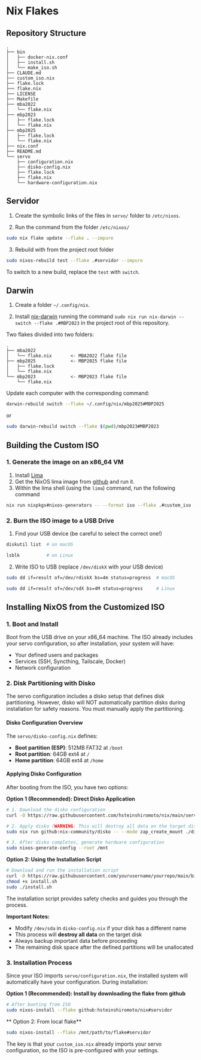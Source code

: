# Nix Flakes

## Repository Structure

```
.
├── bin
│   ├── docker-nix.conf
│   ├── install.sh
│   └── make_iso.sh
├── CLAUDE.md
├── custom_iso.nix
├── flake.lock
├── flake.nix
├── LICENSE
├── Makefile
├── mba2022
│   └── flake.nix
├── mbp2023
│   ├── flake.lock
│   └── flake.nix
├── mbp2025
│   ├── flake.lock
│   └── flake.nix
├── nix.conf
├── README.md
└── servo
    ├── configuration.nix
    ├── disko-config.nix
    ├── flake.lock
    ├── flake.nix
    └── hardware-configuration.nix

```

## Servidor

1. Create the symbolic links of the files in `servo/` folder to `/etc/nixos`.

2. Run the command from the folder `/etc/nixos/`
```bash
sudo nix flake update --flake . --impure
```

3. Rebuild with from the project root folder
```bash
sudo nixos-rebuild test --flake .#servidor --impure
```

To switch to a new build, replace the `test` with `switch`.

## Darwin

1. Create a folder `~/.config/nix`.

1. Install [nix-darwin](https://github.com/nix-darwin/nix-darwin) running the command `sudo nix run nix-darwin -- switch --flake .#MBP2023` in the project root of this repository.

Two flakes divided into two folders:

```
.
├── mba2022
│   └── flake.nix       <- MBA2022 flake file
├── mbp2025             <- MBP2025 flake file
│   ├── flake.lock
│   └── flake.nix
└── mbp2023             <- MBP2023 flake file
    └── flake.nix
```

Update each computer with the corresponding command:

```bash
darwin-rebuild switch --flake ~/.config/nix/mbp2025#MBP2025
```
or
```bash
sudo darwin-rebuild switch --flake $(pwd)/mbp2023#MBP2023
```


## Building the Custom ISO

### 1. Generate the image on an x86_64 VM

1. Install [Lima](https://github.com/lima-vm/lima)
2. Get the NixOS lima image from [github](https://github.com/kasuboski/nixos-lima) and run it.
3. Within the lima shell (using the `lima`) command, run the following command

```bash
nix run nixpkgs#nixos-generators -- --format iso --flake .#custom_iso -o result
```

### 2. Burn the ISO image to a USB Drive

1. Find your USB device (be careful to select the correct one!)

```bash
diskutil list  # on macOS
```


```bash
lsblk          # on Linux
```

2. Write ISO to USB (replace `/dev/diskX` with your USB device)

```bash
sudo dd if=result of=/dev/rdiskX bs=4m status=progress  # macOS
```

```bash
sudo dd if=result of=/dev/sdX bs=4M status=progress     # Linux
```


## Installing NixOS from the Customized ISO

### 1. Boot and Install

Boot from the USB drive on your x86_64 machine. The ISO already includes your servo configuration, so after installation, your system will have:
- Your defined users and packages
- Services (SSH, Syncthing, Tailscale, Docker)
- Network configuration

### 2. Disk Partitioning with Disko

The servo configuration includes a disko setup that defines disk partitioning. However, disko will NOT automatically partition disks during installation for safety reasons. You must manually apply the partitioning.

#### Disko Configuration Overview

The `servo/disko-config.nix` defines:
- **Boot partition (ESP)**: 512MB FAT32 at `/boot`
- **Root partition**: 64GB ext4 at `/`
- **Home partition**: 64GB ext4 at `/home`

#### Applying Disko Configuration

After booting from the ISO, you have two options:

**Option 1 (Recommended): Direct Disko Application**
```bash
# 1. Download the disko configuration
curl -O https://raw.githubusercontent.com/hsteinshiromoto/nix/main/servo/disko-config.nix

# 2. Apply disko (WARNING: This will destroy all data on the target disk!)
sudo nix run github:nix-community/disko -- --mode zap_create_mount ./disko-config.nix

# 3. After disko completes, generate hardware configuration
sudo nixos-generate-config --root /mnt
```

**Option 2: Using the Installation Script**
```bash
# Download and run the installation script
curl -O https://raw.githubusercontent.com/yourusername/yourrepo/main/bin/install.sh
chmod +x install.sh
sudo ./install.sh
```

The installation script provides safety checks and guides you through the process.

**Important Notes:**
- Modify `/dev/sda` in `disko-config.nix` if your disk has a different name
- This process will **destroy all data** on the target disk
- Always backup important data before proceeding
- The remaining disk space after the defined partitions will be unallocated

### 3. Installation Process

Since your ISO imports `servo/configuration.nix`, the installed system will automatically have your configuration. During installation:

**Option 1 (Recommended): Install by downloading the flake from github**
```bash
# After booting from ISO
sudo nixos-install --flake github:hsteinshiromoto/nix#servidor
```

** Option 2: From local flake**
```bash
sudo nixos-install --flake /mnt/path/to/flake#servidor
```

The key is that your `custom_iso.nix` already imports your servo configuration, so the ISO is pre-configured with your settings.
